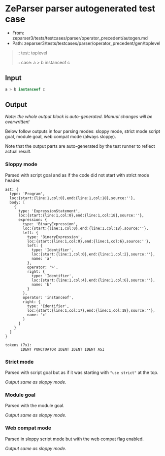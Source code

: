 # ZeParser parser autogenerated test case

- From: zeparser3/tests/testcases/parser/operator_precedent/autogen.md
- Path: zeparser3/tests/testcases/parser/operator_precedent/gen/toplevel

> :: test: toplevel
>
> :: case: a > b instanceof c

## Input


`````js
a > b instanceof c
`````

## Output

_Note: the whole output block is auto-generated. Manual changes will be overwritten!_

Below follow outputs in four parsing modes: sloppy mode, strict mode script goal, module goal, web compat mode (always sloppy).

Note that the output parts are auto-generated by the test runner to reflect actual result.

### Sloppy mode

Parsed with script goal and as if the code did not start with strict mode header.

`````
ast: {
  type: 'Program',
  loc:{start:{line:1,col:0},end:{line:1,col:18},source:''},
  body: [
    {
      type: 'ExpressionStatement',
      loc:{start:{line:1,col:0},end:{line:1,col:18},source:''},
      expression: {
        type: 'BinaryExpression',
        loc:{start:{line:1,col:0},end:{line:1,col:18},source:''},
        left: {
          type: 'BinaryExpression',
          loc:{start:{line:1,col:0},end:{line:1,col:6},source:''},
          left: {
            type: 'Identifier',
            loc:{start:{line:1,col:0},end:{line:1,col:2},source:''},
            name: 'a'
          },
          operator: '>',
          right: {
            type: 'Identifier',
            loc:{start:{line:1,col:4},end:{line:1,col:6},source:''},
            name: 'b'
          }
        },
        operator: 'instanceof',
        right: {
          type: 'Identifier',
          loc:{start:{line:1,col:17},end:{line:1,col:18},source:''},
          name: 'c'
        }
      }
    }
  ]
}

tokens (7x):
       IDENT PUNCTUATOR IDENT IDENT IDENT ASI
`````

### Strict mode

Parsed with script goal but as if it was starting with `"use strict"` at the top.

_Output same as sloppy mode._

### Module goal

Parsed with the module goal.

_Output same as sloppy mode._

### Web compat mode

Parsed in sloppy script mode but with the web compat flag enabled.

_Output same as sloppy mode._
